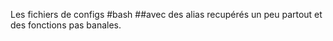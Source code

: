 Les fichiers de configs
#bash
##avec des alias recupérés un peu partout et des fonctions pas banales.